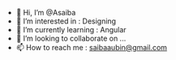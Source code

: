 - 👋 Hi, I’m @Asaiba
- 👀 I’m interested in : Designing
- 🌱 I’m currently learning : Angular
- 💞️ I’m looking to collaborate on ...
- 📫 How to reach me : saibaaubin@gmail.com
<!---
Asaiba/Asaiba is a ✨ special ✨ repository because its `README.md` (this file) appears on your GitHub profile.
You can click the Preview link to take a look at your changes.
--->
